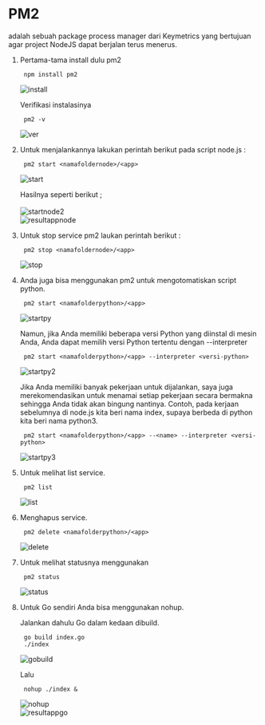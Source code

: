 # **PM2**

adalah sebuah package process manager dari Keymetrics yang bertujuan agar project NodeJS dapat berjalan terus menerus.

1. Pertama-tama install dulu pm2

        npm install pm2
    ![install](images/install.png) <br>

    Verifikasi instalasinya

        pm2 -v
    ![ver](images/ver.png) <br>

2. Untuk menjalankannya lakukan perintah berikut pada script node.js :

        pm2 start <namafoldernode>/<app>
    ![start](images/startnode.png) <br>

    Hasilnya seperti berikut ; <br><br>
    ![startnode2](images/startnode2.png) <br>
    ![resultappnode](images/resultappnode.png) <br>

3. Untuk stop service pm2 laukan perintah berikut :

        pm2 stop <namafoldernode>/<app>
    ![stop](images/stopnode.png)
    
4. Anda juga bisa menggunakan pm2 untuk mengotomatiskan script python.

        pm2 start <namafolderpython>/<app>
    ![startpy](images/startpy.png) <br>

    Namun, jika Anda memiliki beberapa versi Python yang diinstal di mesin Anda, Anda dapat memilih versi Python tertentu dengan --interpreter

        pm2 start <namafolderpython>/<app> --interpreter <versi-python>
    ![startpy2](images/startpy2.png) <br>

    Jika Anda memiliki banyak pekerjaan untuk dijalankan, saya juga merekomendasikan untuk menamai setiap pekerjaan secara bermakna sehingga Anda tidak akan bingung nantinya. Contoh, pada kerjaan sebelumnya di node.js kita beri nama index, supaya berbeda di python kita beri nama python3.

        pm2 start <namafolderpython>/<app> --<name> --interpreter <versi-python>
    ![startpy3](images/startpy3.png) <br>

5. Untuk melihat list service.

        pm2 list
    ![list](images/list.png) <br>

6. Menghapus service.

        pm2 delete <namafolderpython>/<app>
    ![delete](images/delete.png) <br>

7. Untuk melihat statusnya menggunakan

        pm2 status
    ![status](images/status.png) <br>

8. Untuk Go sendiri Anda bisa menggunakan nohup. <br>

    Jalankan dahulu Go dalam kedaan dibuild.
        
        go build index.go
        ./index
    ![gobuild](images/gobuild.png) <br>

    Lalu 

        nohup ./index &
    ![nohup](images/nohup.png) <br>
    ![resultappgo](images/resultappgo.png) <br>
